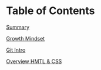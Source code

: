 # Table of Contents
  [Summary](README1.md)
  
  [Growth Mindset](README_g.md)
  
  [Git Intro](README_3.md)

  [Overview HMTL & CSS](README_4.md)
  
